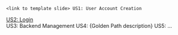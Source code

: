     <link to template slide> US1: User Account Creation
[US2: Login](https://docs.google.com/presentation/d/1qf3fwuEvbIGQfm284xGjMfwjo_NmTxY897_n2BAlnO4/edit?usp=sharing)    
    <link to template slide> US3: Backend Management
    <link to template slide> US4: {Golden Path description}
    <link to template slide> US5: …
